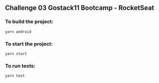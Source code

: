 ## Challenge 03 Gostack11 Bootcamp - RocketSeat

### To build the project:

`yarn android`

### To start the project:

`yarn start`

### To run tests:

`yarn test`
